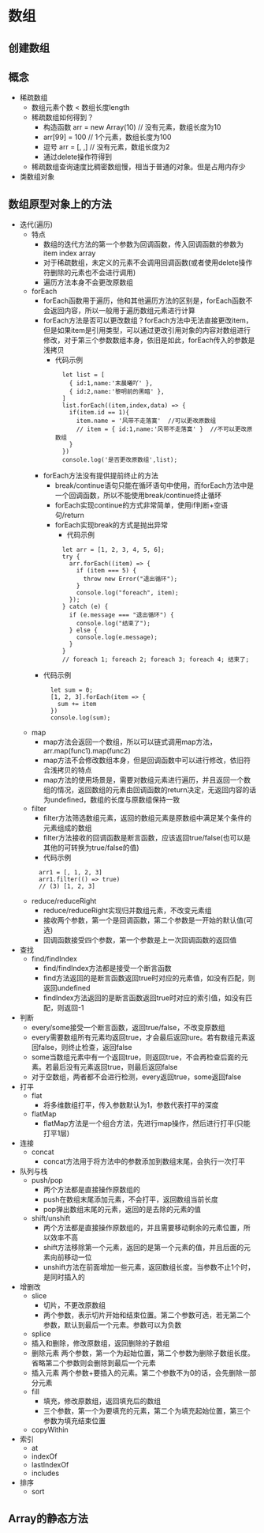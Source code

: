 # 数组
## 创建数组
## 概念
- 稀疏数组
  - 数组元素个数 < 数组长度length
  - 稀疏数组如何得到？
    - 构造函数 arr = new Array(10) // 没有元素，数组长度为10
    - arr[99] = 100 // 1个元素，数组长度为100
    - 逗号 arr = [, ,] // 没有元素，数组长度为2
    - 通过delete操作符得到
  - 稀疏数组查询速度比稠密数组慢，相当于普通的对象。但是占用内存少
- 类数组对象
## 数组原型对象上的方法
- 迭代(遍历)
  - 特点
    - 数组的迭代方法的第一个参数为回调函数，传入回调函数的参数为item index array
    - 对于稀疏数组，未定义的元素不会调用回调函数(或者使用delete操作符删除的元素也不会进行调用)
    - 遍历方法本身不会更改原数组
  - forEach
    - forEach函数用于遍历，他和其他遍历方法的区别是，forEach函数不会返回内容，所以一般用于遍历数组元素进行计算
    - forEach方法是否可以更改数组？forEach方法中无法直接更改item，但是如果item是引用类型，可以通过更改引用对象的内容对数组进行修改，对于第三个参数数组本身，依旧是如此，forEach传入的参数是浅拷贝
      - 代码示例
        ```
          let list = [
            { id:1,name:'末晨曦吖' },
            { id:2,name:'黎明前的黑暗' },
          ]
          list.forEach((item,index,data) => {
            if(item.id == 1){
              item.name = '风带不走落寞'  //可以更改原数组
              // item = { id:1,name:'风带不走落寞' }  //不可以更改原数组
            }
          })
          console.log('是否更改原数组',list);
        ```
    - forEach方法没有提供提前终止的方法
      - break/continue语句只能在循环语句中使用，而forEach方法中是一个回调函数，所以不能使用break/continue终止循环
      - forEach实现continue的方式非常简单，使用if判断+空语句/return
      - forEach实现break的方式是抛出异常
        - 代码示例
        ```
          let arr = [1, 2, 3, 4, 5, 6];
          try {
            arr.forEach((item) => {
              if (item === 5) {
                throw new Error("退出循环");
              }
              console.log("foreach", item);
            });
          } catch (e) {
            if (e.message === "退出循环") {
              console.log("结束了");
            } else {
              console.log(e.message);
            }
          }
          // foreach 1; foreach 2; foreach 3; foreach 4; 结束了;
        ```
    - 代码示例
        ```
          let sum = 0;
          [1, 2, 3].forEach(item => {
            sum += item
          })
          console.log(sum);
        ```
  - map
    - map方法会返回一个数组，所以可以链式调用map方法，arr.map(func1).map(func2)
    - map方法不会修改数组本身，但是回调函数中可以进行修改，依旧符合浅拷贝的特点
    - map方法的使用场景是，需要对数组元素进行遍历，并且返回一个数组的情况，返回数组的元素由回调函数的return决定，无返回内容的话为undefined，数组的长度与原数组保持一致
  - filter
    - filter方法筛选数组元素，返回的数组元素是原数组中满足某个条件的元素组成的数组
    - filter方法接收的回调函数是断言函数，应该返回true/false(也可以是其他的可转换为true/false的值)
    - 代码示例
    ```
      arr1 = [, 1, 2, 3]
      arr1.filter(() => true)
      // (3) [1, 2, 3]
    ```
  - reduce/reduceRight
    - reduce/reduceRight实现归并数组元素，不改变元素组
    - 接收两个参数，第一个是回调函数，第二个参数是一开始的默认值(可选)
    - 回调函数接受四个参数，第一个参数是上一次回调函数的返回值
- 查找
  - find/findIndex
    - find/findIndex方法都是接受一个断言函数
    - find方法返回的是断言函数返回true时对应的元素值，如没有匹配，则返回undefined
    - findIndex方法返回的是断言函数返回true时对应的索引值，如没有匹配，则返回-1
- 判断
  - every/some接受一个断言函数，返回true/false，不改变原数组
  - every需要数组所有元素均返回true，才会最后返回ture。若有数组元素返回false，则终止检查，返回false
  - some当数组元素中有一个返回true，则返回true，不会再检查后面的元素。若最后没有元素返回true，则最后返回false
  - 对于空数组，两者都不会进行检测，every返回true，some返回false
- 打平
  - flat
    - 将多维数组打平，传入参数默认为1，参数代表打平的深度
  - flatMap
    - flatMap方法是一个组合方法，先进行map操作，然后进行打平(只能打平1层)
- 连接
  - concat
    - concat方法用于将方法中的参数添加到数组末尾，会执行一次打平
- 队列与栈
  - push/pop
    - 两个方法都是直接操作原数组的
    - push在数组末尾添加元素，不会打平，返回数组当前长度
    - pop弹出数组末尾的元素，返回的是去除的元素的值
  - shift/unshift
    - 两个方法都是直接操作原数组的，并且需要移动剩余的元素位置，所以效率不高
    - shift方法移除第一个元素，返回的是第一个元素的值，并且后面的元素向前移动一位
    - unshift方法在前面增加一些元素，返回数组长度。当参数不止1个时，是同时插入的
- 增删改
  - slice
    - 切片，不更改原数组
    - 两个参数，表示切片开始和结束位置。第二个参数可选，若无第二个参数，默认到最后一个元素。参数可以为负数
  - splice
   - 插入和删除，修改原数组，返回删除的子数组
   - 删除元素 两个参数，第一个为起始位置，第二个参数为删除子数组长度。省略第二个参数则会删除到最后一个元素
   - 插入元素 两个参数+要插入的元素。第二个参数不为0的话，会先删除一部分元素
  - fill
    - 填充，修改原数组，返回填充后的数组
    - 三个参数，第一个为要填充的元素，第二个为填充起始位置，第三个参数为填充结束位置
  - copyWithin
- 索引
  - at
  - indexOf
  - lastIndexOf
  - includes
- 排序
  - sort
## Array的静态方法